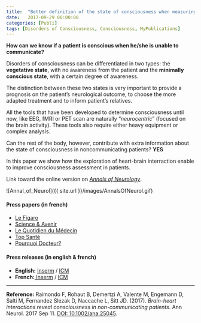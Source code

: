 ```yaml
---
title:  "Better definition of the state of consciousness when measuring brain –heart interactions ?"
date:   2017-09-29 00:00:00
categories: [Publi]
tags: [Disorders of Consciousness, Consciousness, MyPublications]
---
```



**How can we know if a patient is conscious when he/she is unable to communicate?**

Disorders of consciousness can be differentiated in two types: the **vegetative state**, with no awareness from the patient and the **minimally conscious state**, with a certain degree of awareness.

The distinction between these two states is very important to provide a prognosis on the patient’s neurological outcome, to choose the more adapted treatment and to inform patient’s relatives.

All the tools that have been developed to determine consciousness until now, like EEG, fMRI or PET scan are naturally “*neurocentric*” (focused on the brain activity). These tools also require either heavy equipment or complex analysis.

Can the rest of the body, however, contribute with extra information about the state of consciousness in noncommunicating patients? **YES**

In this paper we show how the exploration of heart-brain interraction enable to improve consciousness assessment in patients.


Link toward the online version on [*Annals of Neurology*](http://dx.doi.org/10.1002/ana.25045).

![Annal_of_Neurol]({{ site.url }}/images/AnnalsOfNeurol.gif)


#### Press papers (in french)
* [Le Figaro](http://sante.lefigaro.fr/article/etat-vegetatif-l-activite-du-coeur-reflete-l-etat-de-conscience/)
* [Science & Avenir](https://www.sciencesetavenir.fr/sante/cerveau-et-psy/etat-vegetatif-quand-le-coeur-reflete-la-conscience_117717?xtor=RSS-16)
* [Le Quotidien du Médecin](https://www.lequotidiendumedecin.fr/actualites/article/2017/10/24/etat-vegetatif-mesurer-le-rythme-cardiaque-en-reaction-un-stimulus-sonore-permet-devaluer-letat-de-conscience_851670)
* [Top Santé](https://www.topsante.com/medecine/votre-sante-vous/fin-de-vie/coma-la-stimulation-sonore-pour-connaitre-l-etat-de-conscience-621892)
* [Pourquoi Docteur?](https://www.pourquoidocteur.fr/Articles/Question-d-actu/23237-Coma-nouveau-test-mieux-evaluer-pronostic)

#### Press releases (in english & french)
* **English:** [Inserm](http://presse.inserm.fr/en/interaction-between-brain-and-heart-may-be-new-indicator-of-state-of-consciousness/29814/) / [ICM](https://icm-institute.org/en/actualite/better-definition-of-the-state-of-consciousness-by-measuring-brain-heart-interactions/)
* **French:**[ Inserm](http://presse.inserm.fr/interaction-entre-coeur-et-cerveau-un-nouvel-indicateur-de-letat-de-conscience/29814/) / [ICM](https://icm-institute.org/fr/actualite/mieux-determiner-letat-de-conscience-evaluant-linteraction-entre-coeur-cerveau/)  

---

**Reference:** Raimondo F, Rohaut B, Demertzi A, Valente M, Engemann D, Salti M, Fernandez
Slezak D, Naccache L, Sitt JD. (2017). *Brain-heart interactions reveal consciousness in
non-communicating patients*. Ann Neurol. 2017 Sep 11. [DOI: 10.1002/ana.25045](http://dx.doi.org/10.1002/ana.25045).


<script type="text/javascript">
  reddit_url = "http://onlinelibrary.wiley.com/doi/10.1002/ana.25045/abstract";
  reddit_title = "Disentangling conscious from unconscious cognitive processing with event-related EEG potentials";
  reddit_newwindow='1';
</script>
<script type="text/javascript" src="//www.redditstatic.com/button/button3.js"></script>


<script type='text/javascript' src='https://d1bxh8uas1mnw7.cloudfront.net/assets/embed.js'></script>
<div data-badge-popover="right" class='altmetric-embed' data-badge-type='donut' data-hide-less-than='1' data-doi="/10.1002/ana.25045"></div>
